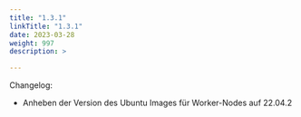 ```yaml
---
title: "1.3.1"
linkTitle: "1.3.1"
date: 2023-03-28
weight: 997
description: >

---
```


Changelog:

- Anheben der Version des Ubuntu Images für Worker-Nodes auf 22.04.2
